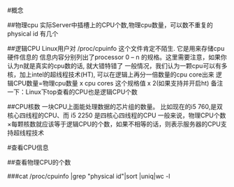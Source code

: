 #概念

##物理cpu
  实际Server中插槽上的CPU个数,物理cpu数量，可以数不重复的 physical id 有几个
  
##逻辑CPU 
 Linux用户对 /proc/cpuinfo 这个文件肯定不陌生. 它是用来存储cpu硬件信息的
              信息内容分别列出了processor 0 – n 的规格。这里需要注意，如果你认为n就是真实的cpu数的话, 就大错特错了
              一般情况，我们认为一颗cpu可以有多核，加上intel的超线程技术(HT), 可以在逻辑上再分一倍数量的cpu core出来
              逻辑CPU数量=物理cpu数量 x cpu cores 这个规格值 x 2(如果支持并开启ht)
              备注一下：Linux下top查看的CPU也是逻辑CPU个数
            
##CPU核数
  一块CPU上面能处理数据的芯片组的数量。
  比如现在的i5 760,是双核心四线程的CPU、而 i5 2250 是四核心四线程的CPU
  一般来说，物理CPU个数×每颗核数就应该等于逻辑CPU的个数，如果不相等的话，则表示服务器的CPU支持超线程技术 
  
#查看CPU信息

##查看物理CPU的个数

###cat /proc/cpuinfo |grep "physical id"|sort |uniq|wc -l 
